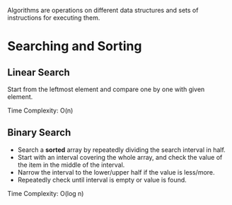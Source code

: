 Algorithms are operations on different data structures and sets of instructions for executing them.

# Searching and Sorting

## Linear Search

Start from the leftmost element and compare one by one with given element.

Time Complexity: O(n)

## Binary Search

- Search a **sorted** array by repeatedly dividing the search interval in half. 
- Start with an interval covering the whole array, and check the value of the item in the middle of the interval. 
- Narrow the interval to the lower/upper half if the value is less/more. 
- Repeatedly check until interval is empty or value is found. 

Time Complexity: O(log n)

